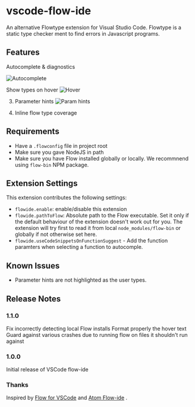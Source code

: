 # vscode-flow-ide

An alternative Flowtype extension for Visual Studio Code. Flowtype is a static type checker
ment to find errors in Javascript programs.

## Features

Autocomplete & diagnostics

![Autocomplete](img/autocomplete-diagnostic.gif)

Show types on hover
![Hover](img/hover.gif)

3. Parameter hints
![Param hints](img/param-hints.gif)

4. Inline flow type coverage


## Requirements

* Have a `.flowconfig` file in project root
* Make sure you gave NodeJS in path
* Make sure you have Flow installed globally or locally. We recommnend
using `flow-bin` NPM package.

## Extension Settings
This extension contributes the following settings:

* `flowide.enable`: enable/disable this extension
* `flowide.pathToFlow`: Absolute path to the Flow executable. Set it only if the default behaviour of the extension
doesn't work out for you. The extension will try first
to read it from local `node_modules/flow-bin` or globally if not otherwise set here.
* `flowide.useCodeSnippetsOnFunctionSuggest` - Add the function paramters when selecting a function
to autocomple.

## Known Issues

* Parameter hints are not highlighted as the user types.

## Release Notes

### 1.1.0

Fix incorrectly detecting local Flow installs
Format properly the hover text
Guard against various crashes due to running flow on files it shouldn't run against

### 1.0.0

Initial release of VSCode flow-ide

### Thanks
Inspired by [Flow for VSCode](https://github.com/flowtype/flow-for-vscode) and [Atom Flow-ide]( https://github.com/steelbrain/flow-ide ) .